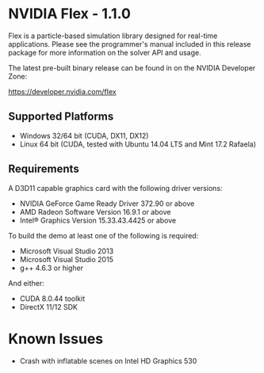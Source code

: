 NVIDIA Flex - 1.1.0
===================

Flex is a particle-based simulation library designed for real-time applications.
Please see the programmer's manual included in this release package for more information on
the solver API and usage.

The latest pre-built binary release can be found in on the NVIDIA Developer Zone:

https://developer.nvidia.com/flex

Supported Platforms
-------------------

* Windows 32/64 bit (CUDA, DX11, DX12)
* Linux 64 bit (CUDA, tested with Ubuntu 14.04 LTS and Mint 17.2 Rafaela)

Requirements
------------

A D3D11 capable graphics card with the following driver versions:

* NVIDIA GeForce Game Ready Driver 372.90 or above
* AMD Radeon Software Version 16.9.1 or above
* Intel® Graphics Version 15.33.43.4425 or above

To build the demo at least one of the following is required:

* Microsoft Visual Studio 2013
* Microsoft Visual Studio 2015
* g++ 4.6.3 or higher

And either: 

* CUDA 8.0.44 toolkit
* DirectX 11/12 SDK


Known Issues
============

* Crash with inflatable scenes on Intel HD Graphics 530
